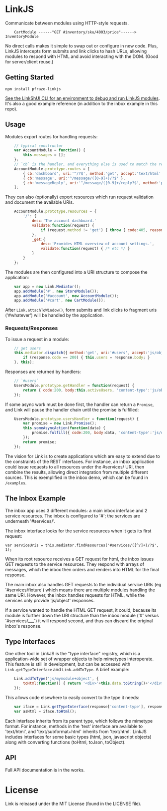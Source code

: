 # LinkJS

Communicate between modules using HTTP-style requests.

````
    CartModule ------"GET #inventory/sku/4003/price"------> InventoryModule
````

No direct calls makes it simple to swap out or configure in new code. Plus, LinkJS
intercepts form submits and link clicks to hash URLs, allowing modules to respond
with HTML and avoid interacting with the DOM. (Good for server/client reuse.)


## Getting Started

`npm install pfraze-linkjs`

[See the LinkShUI CLI for an environment to
debug and run LinkJS modules](https://github.com/pfraze/linkshui). It's also a good example reference (in addition to the
inbox example in this repo).

## Usage

Modules export routes for handling requests:

```javascript
    // typical constructor
    var AccountModule = function() {
        this.messages = [];
    };
    // `cb` is the handler, and everything else is used to match the request to the route
    AccountModule.prototype.routes = [
        { cb:'dashboard', uri:'^/?$', method:'get', accept:'text/html' },
        { cb:'message', uri:'^/message/([0-9]+)/?$' },
        { cb:'messageReply', uri:'^/message/([0-9]+/reply?$', method:'post' }
    ];
```

They can also (optionally) export resources which run request validation and document the available URIs.

```javascript
    AccountModule.prototype.resources = {
        '/': {
            desc:'The account dashboard.'
            validate:function(request) { 
                if (request.method != 'get') { throw { code:405, reason:'bad method' }; } 
            },
            _get:{
                desc:'Provides HTML overview of account settings.',
                validate:function(request) { /* etc */ }
            }   
        }
    };
```

The modules are then configured into a URI structure to compose the application:

```javascript
    var app = new Link.Mediator();
    app.addModule('#', new StoreModule());
    app.addModule('#account', new AccountModule());
    app.addModule('#cart', new CartModule());
```

After `Link.attachToWindow()`, form submits and link clicks to fragment uris ('#whatever') will
be handled by the application.

### Requests/Responses

To issue a request in a module:

```javascript
    // get users
    this.mediator.dispatch({ method:'get', uri:'#users', accept:'js/object' }, function(response) {
        if (response.code == 200) { this.users = response.body; }
    }, this);
```

Responses are returned by handlers:

```javascript
    // `#users`
    UsersModule.prototype.getHandler = function(request) {
        return { code:200, body:this.activeUsers, 'content-type':'js/object' };
    });
```

If some async work must be done first, the handler can return a `Promise`, and Link will pause the handler chain until
the promise is fulfilled:

```javascript
    UsersModule.prototype.usersHandler = function(request) {
        var promise = new Link.Promise();
        this.someAsyncAction(function(data) {
            promise.fulfill({ code:200, body:data, 'content-type':'js/object' })
        });
        return promise;
    });
```

The vision for Link is to create applications which are easy to extend due to the constraints of the REST
interfaces. For instance, an inbox application could issue requests to all resources under the #services/ URI,
then combine the results, allowing direct integration from multiple different sources. This is exemplified in
the inbox demo, which can be found in `/examples`.

## The Inbox Example

The inbox app uses 3 different modules: a main inbox interface and 2 service resources. The inbox is configured
to '#'; the services are underneath '#services/'.

The inbox interface looks for the service resources when it gets its first request:

`var serviceUris = this.mediator.findResources('#services/([^/]+)/?$', 1);`

When its root resource receives a GET request for html, the inbox issues GET requests to the service resources.
They respond with arrays of messages, which the inbox then orders and renders into HTML for the final response.

The main inbox also handles GET requests to the individual service URIs (eg '#services/fixture') which means there
are multiple modules handling the same URI. However, the inbox handles requests for HTML, while the services only
provide 'js/object' responses.

If a service wanted to handle the HTML GET request, it could; because its module is further down the URI structure
than the inbox module ('#' versus '#services/___') it will respond second, and thus can discard the original inbox's
response.

## Type Interfaces

One other tool in LinkJS is the "type interface" registry, which is a application-wide set of wrapper objects to help
mimetypes interoperate. This feature is still in development, but can be accessed with `Link.getTypeInterface` and
`Link.addToType`. A brief example:

```javascript
    Link.addToType('js/mymodule+object', {
        toHtml:function() { return '<div>'+this.data.toString()+'</div>'; }
    });
```

This allows code elsewhere to easily convert to the type it needs:

```javascript
    var iface = Link.getTypeInterface(response['content-type'], response.body);
    var asHtml = iface.toHtml();
```

Each interface inherits from its parent type, which follows the mimetype format. For instance, methods in the 'text' interface
are available to 'text/html', and 'text/subformat+html' inherits from 'text/html'. LinkJS includes interfaces for some basic types
(html, json, javascript objects) along with converting functions (toHtml, toJson, toObject).

## API

Full API documentation is in the works.

# License

Link is released under the MIT License (found in the LICENSE file).